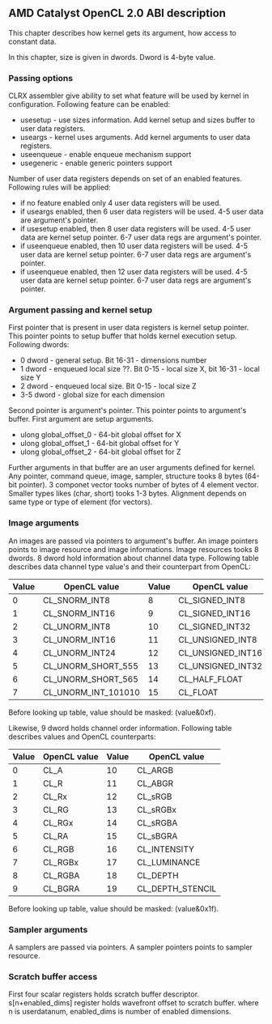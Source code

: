 ## AMD Catalyst OpenCL 2.0 ABI description

This chapter describes how kernel gets its argument, how access to constant data.

In this chapter, size is given in dwords. Dword is 4-byte value.

### Passing options

CLRX assembler give ability to set what feature will be used by kernel in configuration.
Following feature can be enabled:

* usesetup - use sizes information. Add kernel setup and sizes buffer
to user data registers.
* useargs - kernel uses arguments. Add kernel arguments to user data registers.
* useenqueue - enable enqueue mechanism support
* usegeneric - enable generic pointers support

Number of user data registers depends on set of an enabled features. Following rules will
be applied:

* if no feature enabled only 4 user data registers will be used.
* if useargs enabled, then 6 user data registers will be used. 4-5 user data are
argument's pointer.
* if usesetup enabled, then 8 user data registers will be used. 4-5 user data are kernel
setup pointer. 6-7 user data regs are argument's pointer.
* if useenqueue enabled, then 10 user data registers will be used. 4-5 user data are kernel
setup pointer. 6-7 user data regs are argument's pointer.
* if useenqueue enabled, then 12 user data registers will be used. 4-5 user data are kernel
setup pointer. 6-7 user data regs are argument's pointer.

### Argument passing and kernel setup

First pointer that is present in user data registers is kernel setup pointer.
This pointer points to setup buffer that holds kernel execution setup. Following
dwords:

* 0 dword - general setup. Bit 16-31 - dimensions number
* 1 dword - enqueued local size ??. Bit 0-15 - local size X, bit 16-31 - local size Y
* 2 dword - enqueued local size. Bit 0-15 - local size Z
* 3-5 dword - global size for each dimension

Second pointer is argument's pointer. This pointer points to argument's buffer.
First argument are setup arguments.

* ulong global_offset_0 - 64-bit global offset for X
* ulong global_offset_1 - 64-bit global offset for Y
* ulong global_offset_2 - 64-bit global offset for Z

Further arguments in that buffer are an user arguments defined for kernel. Any pointer,
command queue, image, sampler, structure tooks 8 bytes (64-bit pointer).
3 componet vector tooks number of bytes  of 4 element vector.
Smaller types likes (char, short) tooks 1-3 bytes. Alignment depends on same type
or type of element (for vectors).

### Image arguments

An images are passed via pointers to argument's buffer. An image pointers points to
image resource and image informations. Image resources tooks 8 dwords. 8 dword hold
information about channel data type. Following table describes data channel type value's
and their counterpart from OpenCL:

 Value | OpenCL value          | Value | OpenCL value
-------|-----------------------|-------|-----------------------
 0     | CL_SNORM_INT8         | 8     | CL_SIGNED_INT8
 1     | CL_SNORM_INT16        | 9     | CL_SIGNED_INT16 
 2     | CL_UNORM_INT8         | 10    | CL_SIGNED_INT32
 3     | CL_UNORM_INT16        | 11    | CL_UNSIGNED_INT8
 4     | CL_UNORM_INT24        | 12    | CL_UNSIGNED_INT16
 5     | CL_UNORM_SHORT_555    | 13    | CL_UNSIGNED_INT32
 6     | CL_UNORM_SHORT_565    | 14    | CL_HALF_FLOAT
 7     | CL_UNORM_INT_101010   | 15    | CL_FLOAT

Before looking up table, value should be masked: (value&0xf).

Likewise, 9 dword holds channel order information. Following table describes values and
OpenCL counterparts:

 Value | OpenCL value | Value  | OpenCL value 
-------|--------------|--------|------------------
 0     | CL_A         |  10    | CL_ARGB
 1     | CL_R         |  11    | CL_ABGR
 2     | CL_Rx        |  12    | CL_sRGB
 3     | CL_RG        |  13    | CL_sRGBx
 4     | CL_RGx       |  14    | CL_sRGBA
 5     | CL_RA        |  15    | CL_sBGRA
 6     | CL_RGB       |  16    | CL_INTENSITY
 7     | CL_RGBx      |  17    | CL_LUMINANCE
 8     | CL_RGBA      |  18    | CL_DEPTH
 9     | CL_BGRA      |  19    | CL_DEPTH_STENCIL

Before looking up table, value should be masked: (value&0x1f).

### Sampler arguments

A samplers are passed via pointers. A sampler pointers points to sampler resource.

### Scratch buffer access

First four scalar registers holds scratch buffer descriptor.
s[n+enabled_dims] register holds wavefront offset to scratch buffer.
where n is userdatanum, enabled_dims is number of enabled dimensions.

